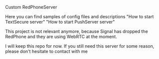 Custom RedPhoneServer

Here you can find samples of config files and descriptions
    "How to start TextSecure server"
    "How to start PushServer server"

This project is not relevant anymore, because Signal has dropped the RedPhone and they are using WebRTC at the moment.

I will keep this repo for now. If you still need this server for some reason,
please don't hesitate to contact with me
